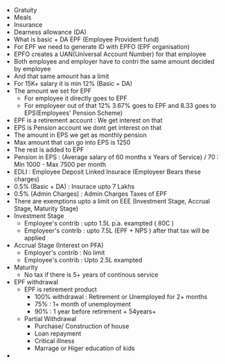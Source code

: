 - Gratuity
- Meals
- Insurance
- Dearness allowance (DA)
- What is basic + DA
EPF (Employee Provident fund)
- For EPF we need to generate ID with EPFO (EPF organisation)
- EPFO creates a UAN(Universal Account Number) for that employee
- Both employee and employer have to contri the same amount decided by employee
- And that same amount has a limit
- For 15K+ salary it is min 12% (Basic + DA)
- The amount we set for EPF 
  - For employee it directly goes to EPF
  - For employeer out of that 12% 3.67% goes to EPF and 8.33 goes to EPS(Employees' Pension Scheme)
-  EPF is a retirement account : We get interest on that
- EPS is Pension account we dont get interest on that
- The amount in EPS we get as monthly pension
- Max amount that can go into EPS is 1250
- The rest is added to EPF
- Pension in EPS : 
(Average salary of 60 months x Years of Service) / 70 : Min 1000 - Max 7500 per month
- EDLI : Employee Deposit Linked Insurace (Employeer Bears these charges)
 - 0.5% (Basic + DA) : Insurace upto 7 Lakhs
 - 0.5% (Admin Charges) : Admin Charges
Taxes of EPF
- There are exemptions upto a limit on EEE (Investment Stage, Accrual Stage, Maturity Stage)
- Investment Stage
  - Employee's contrib : upto 1.5L p.a. exampted ( 80C )
  - Employeer's contrib : upto 7.5L (EPF + NPS ) after that tax will be applied
- Accrual Stage (Interest on PFA)
  - Employer's contrib : No limit
  - Employee's contrib : Upto 2.5L exampted
- Maturity
  - No tax if there is 5+ years of continous service 
- EPF withdrawal
  - EPF is retirement product
     - 100% withdrawal : Retirement or Unemployed for 2+ months
     - 75% : 1+ month of unemployment
     - 90% : 1 year before retirement + 54years+
  - Partial Withdrawal
    - Purchase/ Construction  of house
    - Loan repayment
    - Critical illness
    - Marrage or Higer education of kids
- 
